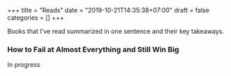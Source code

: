 +++
title = "Reads"
date = "2019-10-21T14:35:38+07:00"
draft = false
categories = []
+++

Books that I've read summarized in one sentence and their key takeaways.

### How to Fail at Almost Everything and Still Win Big 

In progress


